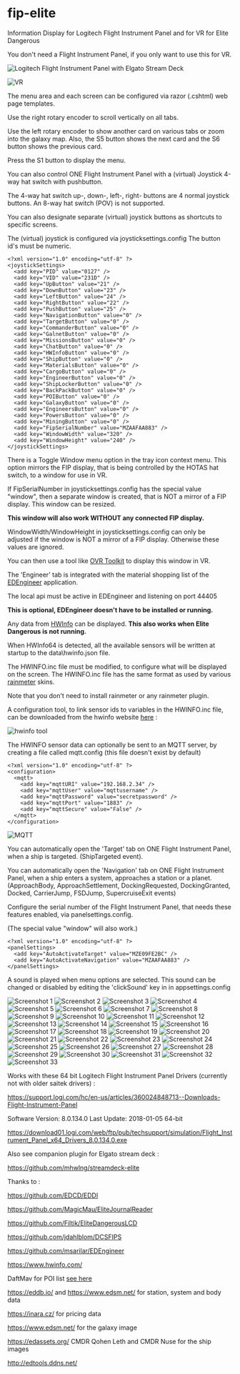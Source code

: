 # fip-elite
Information Display for Logitech Flight Instrument Panel and for VR for Elite Dangerous

You don't need a Flight Instrument Panel, if you only want to use this for VR.

![Logitech Flight Instrument Panel with Elgato Stream Deck](https://i.imgur.com/bE2ODlF.jpg)

![VR](https://i.imgur.com/qhICACC.jpg)

The menu area and each screen can be configured via razor (.cshtml) web page templates.

Use the right rotary encoder to scroll vertically on all tabs.

Use the left rotary encoder to show another card on various tabs or zoom into the galaxy map.
Also, the S5 button shows the next card and the S6 button shows the previous card.

Press the S1 button to display the menu.

You can also control ONE Flight Instrument Panel with a (virtual) Joystick 4-way hat switch with pushbutton.

The 4-way hat switch up-, down-, left-, right- buttons are 4 normal joystick buttons. 
An 8-way hat switch (POV) is not supported.

You can also designate separate (virtual) joystick buttons as shortcuts to specific screens.

The (virtual) joystick is configured via joysticksettings.config
The button id's must be numeric.

```
<?xml version="1.0" encoding="utf-8" ?>
<joystickSettings>
  <add key="PID" value="0127" />
  <add key="VID" value="231D" />
  <add key="UpButton" value="21" />
  <add key="DownButton" value="23" />
  <add key="LeftButton" value="24" />
  <add key="RightButton" value="22" />
  <add key="PushButton" value="25" />
  <add key="NavigationButton" value="0" />
  <add key="TargetButton" value="0" />
  <add key="CommanderButton" value="0" />
  <add key="GalnetButton" value="0" />
  <add key="MissionsButton" value="0" />
  <add key="ChatButton" value="0" />
  <add key="HWInfoButton" value="0" />
  <add key="ShipButton" value="0" />
  <add key="MaterialsButton" value="0" />
  <add key="CargoButton" value="0" />
  <add key="EngineerButton" value="0" />
  <add key="ShipLockerButton" value="0" />
  <add key="BackPackButton" value="0" />
  <add key="POIButton" value="0" />
  <add key="GalaxyButton" value="0" />
  <add key="EngineersButton" value="0" />
  <add key="PowersButton" value="0" />
  <add key="MiningButton" value="0" />
  <add key="FipSerialNumber" value="MZAAFAA883" />
  <add key="WindowWidth" value="320" />
  <add key="WindowHeight" value="240" />
</joystickSettings>
```

There is a Toggle Window menu option in the tray icon context menu.
This option mirrors the FIP display, that is being controlled by the HOTAS hat switch, to a window for use in VR.

If FipSerialNumber in joysticksettings.config has the special value "window", then a separate window is created, 
that is NOT a mirror of a FIP display. This window can be resized.

**This window will also work WITHOUT any connected FIP display.**

WindowWidth/WindowHeight in joysticksettings.config can only be adjusted if the window is NOT a mirror of a FIP display. 
Otherwise these values are ignored.

You can then use a tool like [OVR Toolkit](https://store.steampowered.com/app/1068820/OVR_Toolkit/) to display this window in VR. 

The 'Engineer' tab is integrated with the material shopping list of the [EDEngineer](https://github.com/msarilar/EDEngineer) application.

The local api must be active in EDEngineer and listening on port 44405

**This is optional, EDEngineer doesn't have to be installed or running.**

Any data from [HWInfo](https://www.hwinfo.com) can be displayed. **This also works when Elite Dangerous is not running.**

When HWInfo64 is detected, all the available sensors will be written at startup to the data\hwinfo.json file.

The HWINFO.inc file must be modified, to configure what will be displayed on the screen.
The HWINFO.inc file has the same format as used by various [rainmeter](https://www.deviantart.com/pul53dr1v3r/art/Rainformer-2-9-3-HWiNFO-Edition-Rainmeter-789616481) skins.

Note that you don't need to install rainmeter or any rainmeter plugin.

A configuration tool, to link sensor ids to variables in the HWINFO.inc file, can be downloaded from the hwinfo website [here](https://www.hwinfo.com/beta/HWiNFOSharedMemoryViewer.exe.7z) :

![hwinfo tool](https://i.imgur.com/Px6jvw4.png)

The HWINFO sensor data can optionally be sent to an MQTT server, by creating a file called mqtt.config (this file doesn't exist by default)

```
<?xml version="1.0" encoding="utf-8" ?>
<configuration>
  <mqtt>
    <add key="mqttURI" value="192.168.2.34" />
    <add key="mqttUser" value="mqttusername" />
    <add key="mqttPassword" value="secretpassword" />
    <add key="mqttPort" value="1883" />
    <add key="mqttSecure" value="False" />
  </mqtt>
</configuration>
```

![MQTT](https://i.imgur.com/X8IkHPg.png)

You can automatically open the 'Target' tab on ONE Flight Instrument Panel, when a ship is targeted. (ShipTargeted event).

You can automatically open the 'Navigation' tab on ONE Flight Instrument Panel, when a ship enters a system, approaches a station or a planet.
(ApproachBody, ApproachSettlement, DockingRequested, DockingGranted, Docked, CarrierJump, FSDJump, SupercruiseExit events)

Configure the serial number of the Flight Instrument Panel, that needs these features enabled, via panelsettings.config. 

(The special value "window" will also work.)

```
<?xml version="1.0" encoding="utf-8" ?>
<panelSettings>
  <add key="AutoActivateTarget" value="MZE09FE2BC" />
  <add key="AutoActivateNavigation" value="MZAAFAA883" />
</panelSettings>
```

A sound is played when menu options are selected.
This sound can be changed or disabled by editing the 'clickSound' key in in appsettings.config

![Screenshot 1](https://i.imgur.com/KA0iCcj.png)
![Screenshot 2](https://i.imgur.com/JTxiIBL.png)
![Screenshot 3](https://i.imgur.com/uXpUC6m.png)
![Screenshot 4](https://i.imgur.com/Fk62MmG.png)
![Screenshot 5](https://i.imgur.com/4HHcLjJ.png)
![Screenshot 6](https://i.imgur.com/5mlPp2I.png)
![Screenshot 7](https://i.imgur.com/dydIf16.png)
![Screenshot 8](https://i.imgur.com/16pc2zo.png)
![Screenshot 9](https://i.imgur.com/Cgqdic6.png)
![Screenshot 10](https://i.imgur.com/WJHBVIX.png)
![Screenshot 11](https://i.imgur.com/SaMQ2H2.png)
![Screenshot 12](https://i.imgur.com/X5kL0fn.png)
![Screenshot 13](https://i.imgur.com/WepiQbs.png)
![Screenshot 14](https://i.imgur.com/ZOcUfyI.png)
![Screenshot 15](https://i.imgur.com/LyfdMTh.png)
![Screenshot 16](https://i.imgur.com/iqZVk2Y.png)
![Screenshot 17](https://i.imgur.com/ofaRPKm.png)
![Screenshot 18](https://i.imgur.com/zm3Xrm9.png)
![Screenshot 19](https://i.imgur.com/p8gW2Fr.png)
![Screenshot 20](https://i.imgur.com/QoBYgCT.png)
![Screenshot 21](https://i.imgur.com/zGm6qOR.png)
![Screenshot 22](https://i.imgur.com/ncHyT8X.png)
![Screenshot 23](https://i.imgur.com/1ngN8cF.png)
![Screenshot 24](https://i.imgur.com/4gUny6G.png)
![Screenshot 25](https://i.imgur.com/W67Nci1.png)
![Screenshot 26](https://i.imgur.com/z4ACs0q.png)
![Screenshot 27](https://i.imgur.com/oXVakhB.png)
![Screenshot 28](https://i.imgur.com/zR9ye3a.png)
![Screenshot 29](https://i.imgur.com/U8aI2LT.png)
![Screenshot 30](https://i.imgur.com/FuOCfiI.png)
![Screenshot 31](https://i.imgur.com/fUiZ5nZ.png)
![Screenshot 32](https://i.imgur.com/TanDFUm.png)
![Screenshot 33](https://i.imgur.com/QXoqTyk.png)

Works with these 64 bit Logitech Flight Instrument Panel Drivers (currently not with older saitek drivers) :

https://support.logi.com/hc/en-us/articles/360024848713--Downloads-Flight-Instrument-Panel

Software Version: 8.0.134.0
Last Update: 2018-01-05
64-bit

https://download01.logi.com/web/ftp/pub/techsupport/simulation/Flight_Instrument_Panel_x64_Drivers_8.0.134.0.exe

Also see companion plugin for Elgato stream deck :

https://github.com/mhwlng/streamdeck-elite

Thanks to :

https://github.com/EDCD/EDDI

https://github.com/MagicMau/EliteJournalReader

https://github.com/Filtik/EliteDangerousLCD

https://github.com/jdahlblom/DCSFIPS

https://github.com/msarilar/EDEngineer

https://www.hwinfo.com/

DaftMav for POI list [see here](https://www.reddit.com/r/EliteDangerous/comments/9mfiug/edison_a_tool_which_helps_getting_to_planet/)

https://eddb.io/ and https://www.edsm.net/ for station, system and body data

https://inara.cz/ for pricing data

https://www.edsm.net/ for the galaxy image

https://edassets.org/ CMDR Qohen Leth and CMDR Nuse for the ship images

http://edtools.ddns.net/
